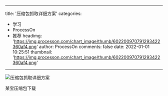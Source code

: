 
---
title: '压缩包抓取详细方案'
categories: 
 - 学习
 - ProcessOn
 - 推荐
headimg: 'https://img.processon.com/chart_image/thumb/602200970791293422360af4.png'
author: ProcessOn
comments: false
date: 2022-01-01 10:25:51
thumbnail: 'https://img.processon.com/chart_image/thumb/602200970791293422360af4.png'
---

<div>   
<img class="thumb" alt="压缩包抓取详细方案" src="https://img.processon.com/chart_image/thumb/602200970791293422360af4.png" referrerpolicy="no-referrer">
<p>某宝压缩包下载</p>  
</div>
            